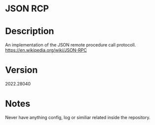 # JSON RCP


# Description
An implementation of the JSON remote procedure call protocoll. 
https://en.wikipedia.org/wiki/JSON-RPC



# Version
2022.28040

# Notes
Never have anything config, log or similiar related inside the repository.
